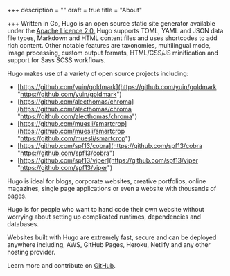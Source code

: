 +++
description = ""
draft = true
title = "About"

+++
Written in Go, Hugo is an open source static site generator available under the [Apache Licence 2.0.](https://github.com/gohugoio/hugo/blob/master/LICENSE) Hugo supports TOML, YAML and JSON data file types, Markdown and HTML content files and uses shortcodes to add rich content. Other notable features are taxonomies, multilingual mode, image processing, custom output formats, HTML/CSS/JS minification and support for Sass SCSS workflows.

Hugo makes use of a variety of open source projects including:

* [https://github.com/yuin/goldmark](https://github.com/yuin/goldmark "https://github.com/yuin/goldmark")
* [https://github.com/alecthomas/chroma](https://github.com/alecthomas/chroma "https://github.com/alecthomas/chroma")
* [https://github.com/muesli/smartcrop](https://github.com/muesli/smartcrop "https://github.com/muesli/smartcrop")
* [https://github.com/spf13/cobra](https://github.com/spf13/cobra "https://github.com/spf13/cobra")
* [https://github.com/spf13/viper](https://github.com/spf13/viper "https://github.com/spf13/viper")

Hugo is ideal for blogs, corporate websites, creative portfolios, online magazines, single page applications or even a website with thousands of pages.

Hugo is for people who want to hand code their own website without worrying about setting up complicated runtimes, dependencies and databases.

Websites built with Hugo are extremely fast, secure and can be deployed anywhere including, AWS, GitHub Pages, Heroku, Netlify and any other hosting provider.

Learn more and contribute on [GitHub](https://github.com/gohugoio).